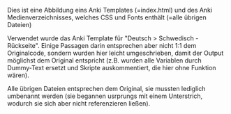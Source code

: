 Dies ist eine Abbildung eins Anki Templates (=index.html) und des Anki Medienverzeichnisses, welches CSS und Fonts enthält (=alle übrigen Dateien)

Verwendet wurde das Anki Template für "Deutsch > Schwedisch - Rückseite". Einige Passagen darin entsprechen aber nicht 1:1 dem Originalcode, sondern wurden hier leicht umgeschrieben, damit der Output möglichst dem Original entspricht (z.B. wurden alle Variablen durch Dummy-Text ersetzt und Skripte auskommentiert, die hier ohne Funktion wären).

Alle übrigen Dateien entsprechen dem Original, sie mussten lediglich umbenannt werden (sie begannen usrprungs mit einem Unterstrich, wodurch sie sich aber nicht referenzieren ließen).
